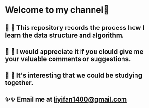 # Welcome to my channel👋 
## 🌱 🌱 This repository records the process how I learn the data structure and algorithm.
## 🌱 🌱 I would appreciate it if you clould give me your valuable comments or suggestions.
## 🌱 🌱 It's interesting that we could be studying together.
## ✨✨ Email me at liyifan1400@gmail.com
